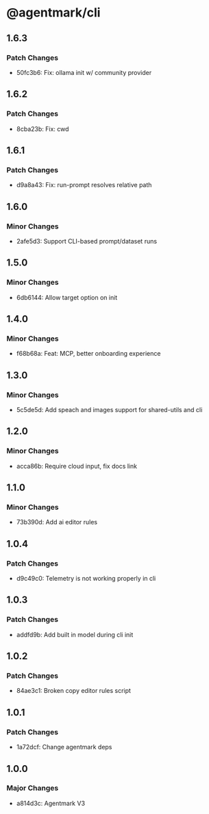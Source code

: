 # @agentmark/cli

## 1.6.3

### Patch Changes

- 50fc3b6: Fix: ollama init w/ community provider

## 1.6.2

### Patch Changes

- 8cba23b: Fix: cwd

## 1.6.1

### Patch Changes

- d9a8a43: Fix: run-prompt resolves relative path

## 1.6.0

### Minor Changes

- 2afe5d3: Support CLI-based prompt/dataset runs

## 1.5.0

### Minor Changes

- 6db6144: Allow target option on init

## 1.4.0

### Minor Changes

- f68b68a: Feat: MCP, better onboarding experience

## 1.3.0

### Minor Changes

- 5c5de5d: Add speach and images support for shared-utils and cli

## 1.2.0

### Minor Changes

- acca86b: Require cloud input, fix docs link

## 1.1.0

### Minor Changes

- 73b390d: Add ai editor rules

## 1.0.4

### Patch Changes

- d9c49c0: Telemetry is not working properly in cli

## 1.0.3

### Patch Changes

- addfd9b: Add built in model during cli init

## 1.0.2

### Patch Changes

- 84ae3c1: Broken copy editor rules script

## 1.0.1

### Patch Changes

- 1a72dcf: Change agentmark deps

## 1.0.0

### Major Changes

- a814d3c: Agentmark V3
